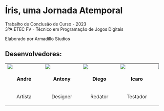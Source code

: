 # Íris, uma Jornada Atemporal

Trabalho de Conclusão de Curso - 2023  
3ºA ETEC FV - Técnico em Programação de Jogos Digitais

Elaborado por Armadillo Studios

## Desenvolvedores:

<table align=center>
    <tr>
        <td width=125><a href="https://instagram.com/andreoliveira_art"><img src="https://github.com/feliquisds/iris/assets/93457386/56e6f63f-2031-4eed-a633-ce4b4a1d8429"/></a></td>
        <td width=125><a href="https://instagram.com/antony.rocha.13"><img src="https://github.com/feliquisds/iris/assets/93457386/8b14bed2-840b-446e-9f46-250d243a6e3d"/></a></td>
        <td width=125><a href="https://instagram.com/uf4keee"><img src="https://github.com/feliquisds/iris/assets/93457386/f4ff68ca-d5fb-42c7-b2c8-dc94466ee17d"/></a></td>
        <td width=125><a href="https://instagram.com/icaro_zitelli_"><img src="https://github.com/feliquisds/iris/assets/93457386/e68008dc-e4f4-4e03-a398-0394786f6548"/></a></td>
        <td width=125><a href="https://instagram.com/luk_theking"><img src="https://github.com/feliquisds/iris/assets/93457386/9c611c78-5074-49d7-83dd-996f3d657e4f"/></a></td>
        <td width=125><a href="https://instagram.com/fontana017"><img src="https://github.com/feliquisds/iris/assets/93457386/927e9e50-ed0d-4751-8eac-947a1a7e430a"/></a></td>
        <td width=125><a href="https://instagram.com/feliquisds"><img src="https://github.com/feliquisds/iris/assets/93457386/5bcafff4-8c61-4f9c-9fae-378e707dd4a6"/></a></td>
    </tr>
    <tr>
        <td width=125><p align=center><b>&nbsp;&nbsp;&nbsp;&nbsp;&nbsp;&nbsp;&nbsp;André&nbsp;&nbsp;&nbsp;&nbsp;&nbsp;&nbsp;&nbsp;</b></p></td>
        <td width=125><p align=center><b>&nbsp;&nbsp;&nbsp;&nbsp;&nbsp;&nbsp;Antony&nbsp;&nbsp;&nbsp;&nbsp;&nbsp;&nbsp;</b></p></td>
        <td width=125><p align=center><b>&nbsp;&nbsp;&nbsp;&nbsp;&nbsp;&nbsp;&nbsp;Diego&nbsp;&nbsp;&nbsp;&nbsp;&nbsp;&nbsp;&nbsp;</b></p></td>
        <td width=125><p align=center><b>&nbsp;&nbsp;&nbsp;&nbsp;&nbsp;&nbsp;&nbsp;&nbsp;Icaro&nbsp;&nbsp;&nbsp;&nbsp;&nbsp;&nbsp;&nbsp;&nbsp;</b></p></td>
        <td width=125><p align=center><b>&nbsp;&nbsp;&nbsp;&nbsp;&nbsp;&nbsp;&nbsp;Lucas&nbsp;&nbsp;&nbsp;&nbsp;&nbsp;&nbsp;&nbsp;</b></p></td>
        <td width=125><p align=center><b>&nbsp;&nbsp;&nbsp;&nbsp;Matheus&nbsp;&nbsp;&nbsp;&nbsp;</b></p></td>
        <td width=125><p align=center><b>&nbsp;&nbsp;&nbsp;&nbsp;&nbsp;&nbsp;&nbsp;&nbsp;Félix&nbsp;&nbsp;&nbsp;&nbsp;&nbsp;&nbsp;&nbsp;&nbsp;</b></p></td>
    </tr>
    <tr>
        <td width=125><p align=center>Artista</p></td>
        <td width=125><p align=center>Designer</p></td>
        <td width=125><p align=center>Redator</p></td>
        <td width=125><p align=center>Testador</p></td>
        <td width=125><p align=center>Produtor</p></td>
        <td width=125><p align=center>Compositor</p></td>
        <td width=125><p align=center>Programador</p></td>
    </tr>
</table>
